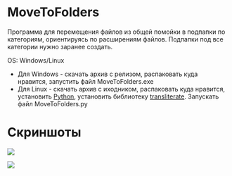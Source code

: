 # MoveToFolders
Программа для перемещения файлов из общей помойки в подпапки по категориям, ориентируясь по расширениям файлов. Подпапки под все категории нужно заранее создать.

OS: Windows/Linux

- Для Windows - скачать архив с релизом, распаковать куда нравится, запустить файл MoveToFolders.exe
- Для Linux - скачать архив с иходником, распаковать куда нравится, установить [Python](https://www.python.org/downloads/ "Python"), установить библиотеку [transliterate](https://pypi.org/project/transliterate/ "transliterate"). Запускать файл MoveToFolders.py

# Скриншоты
[![](https://pp.userapi.com/c851536/v851536883/127b4f/kXYu-mltjRc.jpg)](https://pp.userapi.com/c851536/v851536883/127b4f/kXYu-mltjRc.jpg)

[![](https://pp.userapi.com/c851536/v851536883/127b56/A_SOP9NDbOo.jpg)](https://pp.userapi.com/c851536/v851536883/127b56/A_SOP9NDbOo.jpg)
